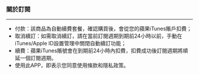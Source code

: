 ### 關於訂閱
___
+ 付款：該商品為自動續費套餐，確認購買後，會從您的蘋果iTunes賬戶扣費；
+ 取消續訂：如需取消續訂，請在當前訂閱週期到期前24小時以前，手動在iTunes/Apple ID設置管理中關閉自動續訂功能；
+ 續費：蘋果iTunes賬號會在到期前24小時內扣費，扣費成功後訂閱週期將順延一個訂閱週期。
+ 使用此APP，即表示您同意使用條款和隱私政策。